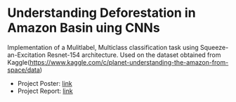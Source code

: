 # Understanding Deforestation in Amazon Basin uing CNNs
Implementation of a Mulitlabel, Multiclass classification task using Squeeze-an-Excitation Resnet-154 architecture. Used on the dataset obtained from Kaggle(https://www.kaggle.com/c/planet-understanding-the-amazon-from-space/data)

* Project Poster: [link](https://github.com/aayushARM/planet-cv/blob/master/Poster.pdf)
* Project Report: [link](https://github.com/aayushARM/planet-cv/blob/master/CVReport_Aayush.pdf)
